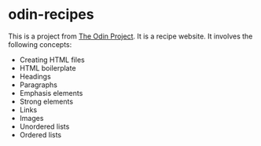 # odin-recipes

This is a project from [The Odin Project](https://www.theodinproject.com/lessons/foundations-recipes).
It is a recipe website.
It involves the following concepts:

- Creating HTML files
- HTML boilerplate
- Headings
- Paragraphs
- Emphasis elements
- Strong elements
- Links
- Images
- Unordered lists
- Ordered lists

